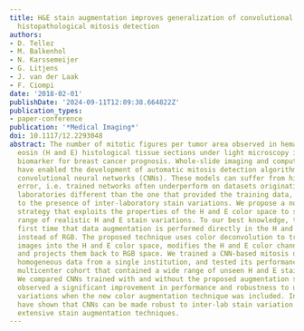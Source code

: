 ```yaml
---
title: H&E stain augmentation improves generalization of convolutional networks for
  histopathological mitosis detection
authors:
- D. Tellez
- M. Balkenhol
- N. Karssemeijer
- G. Litjens
- J. van der Laak
- F. Ciompi
date: '2018-02-01'
publishDate: '2024-09-11T12:09:38.664822Z'
publication_types:
- paper-conference
publication: '*Medical Imaging*'
doi: 10.1117/12.2293048
abstract: The number of mitotic figures per tumor area observed in hematoxylin and
  eosin (H and E) histological tissue sections under light microscopy is an important
  biomarker for breast cancer prognosis. Whole-slide imaging and computational pathology
  have enabled the development of automatic mitosis detection algorithms based on
  convolutional neural networks (CNNs). These models can suffer from high generalization
  error, i.e. trained networks often underperform on datasets originating from pathology
  laboratories different than the one that provided the training data, mainly due
  to the presence of inter-laboratory stain variations. We propose a novel data augmentation
  strategy that exploits the properties of the H and E color space to simulate a broad
  range of realistic H and E stain variations. To our best knowledge, this is the
  first time that data augmentation is performed directly in the H and E color space,
  instead of RGB. The proposed technique uses color deconvolution to transform RGB
  images into the H and E color space, modifies the H and E color channels stochastically,
  and projects them back to RGB space. We trained a CNN-based mitosis detector on
  homogeneous data from a single institution, and tested its performance on an external,
  multicenter cohort that contained a wide range of unseen H and E stain variations.
  We compared CNNs trained with and without the proposed augmentation strategy and
  observed a significant improvement in performance and robustness to unseen stain
  variations when the new color augmentation technique was included. In essence, we
  have shown that CNNs can be made robust to inter-lab stain variation by incorporating
  extensive stain augmentation techniques.
---
```

